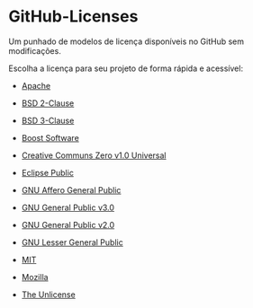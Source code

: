 # GitHub-Licenses

Um punhado de modelos de licença disponíveis no GitHub sem modificações.

Escolha a licença para seu projeto de forma rápida e acessível:

* [Apache](https://github.com/Godofcoffe/GitHub-Licenses/blob/main/Apache%20License%202.0.md)

* [BSD 2-Clause](https://github.com/Godofcoffe/GitHub-Licenses/blob/main/BSD%202-Clause%20%22Simplified%22%20License.md)

* [BSD 3-Clause](https://github.com/Godofcoffe/GitHub-Licenses/blob/main/BSD%203-Clause%20%22New%22%20or%20%22Revised%22%20License.md)

* [Boost Software](https://github.com/Godofcoffe/GitHub-Licenses/blob/main/Boost%20Software%20License%201.0.md)

* [Creative Communs Zero v1.0 Universal](https://github.com/Godofcoffe/GitHub-Licenses/blob/main/Creative%20Commons%20Zero%20v1.0%20Universal.md)

* [Eclipse Public](https://github.com/Godofcoffe/GitHub-Licenses/blob/main/Eclipse%20Public%20License%202.0.md)

* [GNU Affero General Public](https://github.com/Godofcoffe/GitHub-Licenses/blob/main/GNU%20Affero%20General%20Public%20License%20v3.0.md)

* [GNU General Public v3.0](https://github.com/Godofcoffe/GitHub-Licenses/blob/main/GNU%20General%20Public%20License%20V3.0.md)

* [GNU General Public v2.0](https://github.com/Godofcoffe/GitHub-Licenses/blob/main/GNU%20General%20Public%20License%20v2.0.md)

* [GNU Lesser General Public](https://github.com/Godofcoffe/GitHub-Licenses/blob/main/GNU%20Lesser%20General%20Public%20License%20v2.0.md)

* [MIT](https://github.com/Godofcoffe/GitHub-Licenses/blob/main/MIT%20License.md)

* [Mozilla](https://github.com/Godofcoffe/GitHub-Licenses/blob/main/Mozilla%20Public%20License%202.0.md)

* [The Unlicense](https://github.com/Godofcoffe/GitHub-Licenses/blob/main/The%20Unlicense.md)
